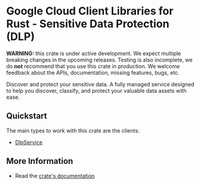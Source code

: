 # Google Cloud Client Libraries for Rust - Sensitive Data Protection (DLP)

<!-- Code generated by sidekick. DO NOT EDIT. -->

**WARNING:** this crate is under active development. We expect multiple breaking
changes in the upcoming releases. Testing is also incomplete, we do **not**
recommend that you use this crate in production. We welcome feedback about the
APIs, documentation, missing features, bugs, etc.

Discover and protect your sensitive data. A fully managed service designed
to help you discover, classify, and protect your valuable data assets with
ease.

## Quickstart

The main types to work with this crate are the clients:

* [DlpService](https://docs.rs/google-cloud-privacy-dlp-v2/latest/google_cloud_privacy_dlp_v2/client/struct.DlpService.html)

## More Information

* Read the [crate's documentation](https://docs.rs/google-cloud-privacy-dlp-v2/latest/google-cloud-privacy-dlp-v2)

